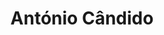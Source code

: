 ---
title: "António Cândido"
year: 2023
lang: "Portuguese"
tab: "https://debatecompetitivo.herokuapp.com/jornadas"
country: "Portugal"
city: "Amarante"
authors: ['Maria João Alves', 'Maria Greer', 'Rodrigo Ferreira', 'Francisco Mendonça']
isMajor: False
layout: "tournament"
categories: ["tournaments"]
---